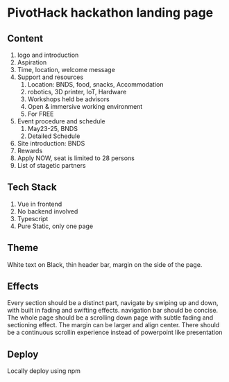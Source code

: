 # PivotHack hackathon landing page

## Content
1. logo and introduction
2. Aspiration
3. Time, location, welcome message
4. Support and resources
   1. Location: BNDS, food, snacks, Accommodation
   2. robotics, 3D printer, IoT, Hardware
   3. Workshops held be advisors
   4. Open & immersive working environment
   5. For FREE
5. Event procedure and schedule
   1. May23-25, BNDS
   2. Detailed Schedule
6. Site introduction: BNDS
7. Rewards
8. Apply NOW, seat is limited to 28 persons
9. List of stagetic partners

## Tech Stack
1. Vue in frontend
2. No backend involved
3. Typescript
4. Pure Static, only one page


## Theme
White text on Black, thin header bar, margin on the side of the page.

## Effects
Every section should be a distinct part, navigate by swiping up and down, with built in fading and swifting effects. navigation bar should be concise. The whole page should be a scrolling down page with subtle fading and sectioning effect. The margin can be larger and align center. There should be a continuous scrollin experience instead of powerpoint like presentation

## Deploy
Locally deploy using npm


